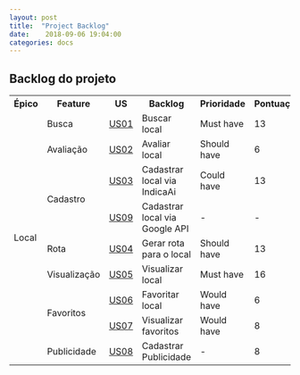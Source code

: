 ```yaml
---
layout: post
title:  "Project Backlog"
date:    2018-09-06 19:04:00
categories: docs
---
```


## Backlog do projeto

<table>
  <tr><th>Épico</th><th>Feature</th><th>US</th><th>Backlog</th><th>Prioridade</th><th>Pontuação</th></tr>

  <tr><td rowspan="9">Local</td><td>Busca</td><td><a href="https://github.com/fga-eps-mds/2018.2-IndicaAi/issues/106">US01</a></td><td>Buscar local</td><td>Must have</td><td>13</td></tr>

  <tr><td>Avaliação</td><td><a href="https://github.com/fga-eps-mds/2018.2-IndicaAi/issues/131">US02</a></td><td>Avaliar local</td><td> Should have</td><td>6</td></tr>

  <tr><td rowspan="2">Cadastro</td><td><a href="https://github.com/fga-eps-mds/2018.2-IndicaAi/issues/129">US03</a></td><td>Cadastrar local via IndicaAi</td><td> Could have </td><td>13</td></tr>

  <tr><td><a href="https://github.com/fga-eps-mds/2018.2-IndicaAi/issues/159">US09</a></td><td>Cadastrar local via Google API</td><td> -</td><td>-</td></tr>

  <tr><td>Rota</td><td><a href="https://github.com/fga-eps-mds/2018.2-IndicaAi/issues/126">US04</a></td><td>Gerar rota para o local</td><td> Should have</td><td>13</td></tr>

  <tr><td>Visualização</td><td><a href="https://github.com/fga-eps-mds/2018.2-IndicaAi/issues/124">US05</a></td><td>Visualizar local</td><td> Must have</td><td>16</td></tr>

  <tr><td rowspan="2">Favoritos</td><td><a href="https://github.com/fga-eps-mds/2018.2-IndicaAi/issues/111">US06</a></td><td>Favoritar local</td><td> Would have</td><td>6</td></tr>

  <tr><td><a href="https://github.com/fga-eps-mds/2018.2-IndicaAi/issues/109">US07</a></td><td>Visualizar favoritos</td><td> Would have</td><td>8</td></tr>

<tr><td>Publicidade</td><td><a href="https://github.com/fga-eps-mds/2018.2-IndicaAi/issues/136">US08</a></td><td>Cadastrar Publicidade</td><td>-</td><td>8</td></tr>  
</table>
